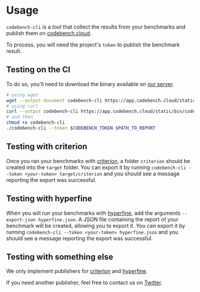 # Usage

`codebench-cli` is a tool that collect the results from your benchmarks and publish them on [codebench.cloud](https://www.codebench.cloud).

To process, you will need the project's `token` to publish the benchmark result.

## Testing on the CI

To do so, you'll need to download the binary available on [our server](https://app.codebench.cloud/static/bin/codebench-cli-amd64).

```bash
# using wget
wget --output-document codebench-cli https://app.codebench.cloud/static/bin/codebench-cli-amd64
# using curl
curl --output codebench-cli https://app.codebench.cloud/static/bin/codebench-cli-amd64
# and then
chmod +x codebench-cli
./codebench-cli --token $CODEBENCH_TOKEN $PATH_TO_REPORT
```

## Testing with criterion

Once you ran your benchmarks with [criterion](https://github.com/bheisler/criterion.rs), a folder `criterion` should be created into the `target` folder.
You can export it by running `codebench-cli --token <your-token> target/criterion` and you should see a message reporting the export was successful.

## Testing with hyperfine

When you will run your benchmarks with [hyperfine](https://github.com/sharkdp/hyperfine/), add the arguments `--export-json hyperfine.json`.
A JSON file containing the report of your benchmark will be created, allowing you to export it.
You can export it by running `codebench-cli --token <your-token> hyperfine.json` and you should see a message reporting the export was successful.

## Testing with something else

We only implement publishers for [criterion](https://github.com/bheisler/criterion.rs) and [hyperfine](https://github.com/sharkdp/hyperfine/).

If you need another publisher, feel free to contact us on [Twitter](https://twitter.com/CodebenchCloud).

